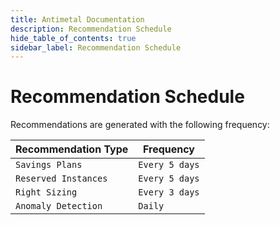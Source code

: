 ```yaml
---
title: Antimetal Documentation
description: Recommendation Schedule
hide_table_of_contents: true
sidebar_label: Recommendation Schedule
---
```


# Recommendation Schedule

Recommendations are generated with the following frequency:

| Recommendation Type  | Frequency      |
| -------------------- | -------------- |
| `Savings Plans`      | `Every 5 days` |
| `Reserved Instances` | `Every 5 days` |
| `Right Sizing`       | `Every 3 days` |
| `Anomaly Detection`  | `Daily`        |
